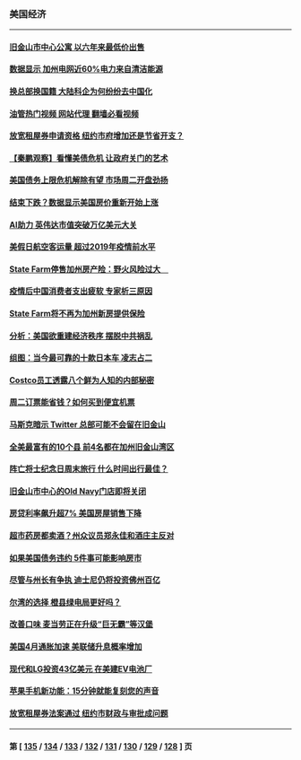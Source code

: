 ### 美国经济
---
#### [旧金山市中心公寓 以六年来最低价出售](../../pages/ncid1078158/n14007155.md?05311645) 
#### [数据显示 加州电网近60%电力来自清洁能源](../../pages/ncid1078158/n14007153.md?05311645) 
#### [换总部换国籍 大陆科企为何纷纷去中国化](../../pages/ncid1078158/n14006981.md?05311645) 
#### [油管热门视频 网站代理 翻墙必看视频](http://138.2.39.72:81/youtube.html?epic-marker?05311645)
#### [放宽租屋券申请资格 纽约市府增加还是节省开支？](../../pages/ncid1078158/n14007063.md?05311645) 
#### [【秦鹏观察】看懂美债危机 让政府关门的艺术](../../pages/ncid1078158/n14006955.md?05311645) 
#### [美国债务上限危机解除有望 市场周二开盘劲扬](../../pages/ncid1078158/n14006904.md?05311645) 
#### [结束下跌？数据显示美国房价重新开始上涨](../../pages/ncid1078158/n14006864.md?05311645) 
#### [AI助力 英伟达市值突破万亿美元大关](../../pages/ncid1078158/n14006835.md?05311645) 
#### [美假日航空客运量 超过2019年疫情前水平](../../pages/ncid1078158/n14006772.md?05311645) 
#### [State Farm停售加州房产险：野火风险过大　](../../pages/ncid1078158/n14006196.md?05311645) 
#### [疫情后中国消费者支出疲软 专家析三原因](../../pages/ncid1078158/n14005919.md?05311645) 
#### [State Farm将不再为加州新房提供保险](../../pages/ncid1078158/n14005777.md?05311645) 
#### [分析：美国欲重建经济秩序 摆脱中共祸乱](../../pages/ncid1078158/n14005488.md?05311645) 
#### [组图：当今最可靠的十款日本车 凌志占二](../../pages/ncid1078158/n14002188.md?05311645) 
#### [Costco员工透露八个鲜为人知的内部秘密](../../pages/ncid1078158/n14003490.md?05311645) 
#### [周二订票能省钱？如何买到便宜机票](../../pages/ncid1078158/n14004896.md?05311645) 
#### [马斯克暗示 Twitter 总部可能不会留在旧金山](../../pages/ncid1078158/n14004971.md?05311645) 
#### [全美最富有的10个县 前4名都在加州旧金山湾区](../../pages/ncid1078158/n14004959.md?05311645) 
#### [阵亡将士纪念日周末旅行 什么时间出行最佳？](../../pages/ncid1078158/n14004933.md?05311645) 
#### [旧金山市中心的Old Navy门店即将关闭](../../pages/ncid1078158/n14004920.md?05311645) 
#### [房贷利率飙升超7% 美国房屋销售下降](../../pages/ncid1078158/n14004914.md?05311645) 
#### [超市药房都卖酒？州众议员郑永佳和酒庄主反对](../../pages/ncid1078158/n14004890.md?05311645) 
#### [如果美国债务违约 5件事可能影响房市](../../pages/ncid1078158/n14004848.md?05311645) 
#### [尽管与州长有争执 迪士尼仍将投资佛州百亿](../../pages/ncid1078158/n14004757.md?05311645) 
#### [尔湾的选择 橙县绿电局更好吗？](../../pages/ncid1078158/n14004762.md?05311645) 
#### [改善口味 麦当劳正在升级“巨无霸”等汉堡](../../pages/ncid1078158/n14004754.md?05311645) 
#### [美国4月通胀加速 美联储升息概率增加](../../pages/ncid1078158/n14004655.md?05311645) 
#### [现代和LG投资43亿美元 在美建EV电池厂](../../pages/ncid1078158/n14004405.md?05311645) 
#### [苹果手机新功能：15分钟就能复刻您的声音](../../pages/ncid1078158/n14004341.md?05311645) 
#### [放宽租屋券法案通过 纽约市财政与审批成问题](../../pages/ncid1078158/n14004315.md?05311645) 

---
#### 第 [ [135](./135.md?05311645) / [134](./134.md?05311645) / [133](./133.md?05311645) / [132](./132.md?05311645) / [131](./131.md?05311645) / [130](./130.md?05311645) / [129](./129.md?05311645) / [128](./128.md?05311645) ] 页
